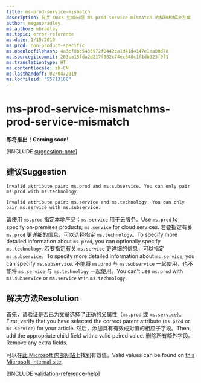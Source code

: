 ```yaml
---
title: ms-prod-service-mismatch
description: 有关 Docs 生成问题 ms-prod-service-mismatch 的解释和解决方案
author: meganbradley
ms.author: mbradley
ms.topic: error-reference
ms.date: 1/15/2019
ms.prod: non-product-specific
ms.openlocfilehash: 4a3cf8bc5435972f0442ca1d41d4147e1ea00d78
ms.sourcegitcommit: 203ca15fda2d217f082c74ec648c1f1db323f9f1
ms.translationtype: HT
ms.contentlocale: zh-CN
ms.lasthandoff: 02/04/2019
ms.locfileid: "55713168"
---
```

# <a name="ms-prod-service-mismatch"></a><span data-ttu-id="0cd7f-103">ms-prod-service-mismatch</span><span class="sxs-lookup"><span data-stu-id="0cd7f-103">ms-prod-service-mismatch</span></span>

<span data-ttu-id="0cd7f-104">**即将推出！**</span><span class="sxs-lookup"><span data-stu-id="0cd7f-104">**Coming soon!**</span></span>

[!INCLUDE [suggestion-note](includes/suggestion-note.md)]

## <a name="suggestion"></a><span data-ttu-id="0cd7f-105">建议</span><span class="sxs-lookup"><span data-stu-id="0cd7f-105">Suggestion</span></span>

`Invalid attribute pair: ms.prod and ms.subservice. You can only pair ms.prod with ms.technology.`

`Invalid attribute pair: ms.service and ms.technology. You can only pair ms.service with ms.subservice.`

<span data-ttu-id="0cd7f-106">请使用 `ms.prod` 指定本地产品；`ms.service` 用于云服务。</span><span class="sxs-lookup"><span data-stu-id="0cd7f-106">Use `ms.prod` to specify on-premises products; `ms.service` for cloud services.</span></span> <span data-ttu-id="0cd7f-107">若要指定有关 `ms.prod` 更详细的信息，可以选择指定 `ms.technology`。</span><span class="sxs-lookup"><span data-stu-id="0cd7f-107">To specify more detailed information about `ms.prod`, you can optionally specify `ms.technology`.</span></span> <span data-ttu-id="0cd7f-108">若要指定有关 `ms.service` 更详细的信息，可以指定 `ms.subservice`。</span><span class="sxs-lookup"><span data-stu-id="0cd7f-108">To specify more detailed information about `ms.service`, you can specify `ms.subservice`.</span></span> <span data-ttu-id="0cd7f-109">不能将 `ms.prod` 与 `ms.subservice` 一起使用，也不能将 `ms.service` 与 `ms.technology` 一起使用。</span><span class="sxs-lookup"><span data-stu-id="0cd7f-109">You can't use `ms.prod` with `ms.subservice` or `ms.service` with `ms.technology`.</span></span>

## <a name="resolution"></a><span data-ttu-id="0cd7f-110">解决方法</span><span class="sxs-lookup"><span data-stu-id="0cd7f-110">Resolution</span></span>

<span data-ttu-id="0cd7f-111">首先，请验证是否已为文章选择了正确的父属性（`ms.prod` 或 `ms.service`）。</span><span class="sxs-lookup"><span data-stu-id="0cd7f-111">First, verify that you have selected the correct parent attribute (`ms.prod` or `ms.service`) for your article.</span></span> <span data-ttu-id="0cd7f-112">然后，添加具有有效成对值的相应子字段。</span><span class="sxs-lookup"><span data-stu-id="0cd7f-112">Then, add the appropriate child field with a valid paired value.</span></span> <span data-ttu-id="0cd7f-113">删除所有额外字段。</span><span class="sxs-lookup"><span data-stu-id="0cd7f-113">Remove any extra fields.</span></span>

<span data-ttu-id="0cd7f-114">可以在[此 Microsoft 内部网站](https://docsmetadatatool.azurewebsites.net/whitelists)上找到有效值。</span><span class="sxs-lookup"><span data-stu-id="0cd7f-114">Valid values can be found on [this Microsoft-internal site](https://docsmetadatatool.azurewebsites.net/whitelists).</span></span>

<!--make sure to add this file to your includes folder and verify the path-->
[!INCLUDE [validation-reference-help](includes/validation-reference-help.md)]
